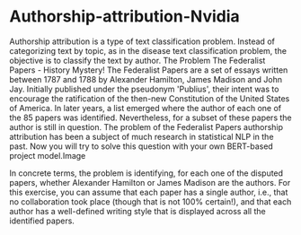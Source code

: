 # Authorship-attribution-Nvidia
Authorship attribution is a type of text classification problem. Instead of categorizing text by topic, as in the disease text classification problem, the objective is to classify the text by author.
The Problem
The Federalist Papers - History Mystery!
The Federalist Papers are a set of essays written between 1787 and 1788 by Alexander Hamilton, James Madison and John Jay. Initially published under the pseudonym 'Publius', their intent was to encourage the ratification of the then-new Constitution of the United States of America. In later years, a list emerged where the author of each one of the 85 papers was identified. Nevertheless, for a subset of these papers the author is still in question. The problem of the Federalist Papers authorship attribution has been a subject of much research in statistical NLP in the past. Now you will try to solve this question with your own BERT-based project model.Image

In concrete terms, the problem is identifying, for each one of the disputed papers, whether Alexander Hamilton or James Madison are the authors. For this exercise, you can assume that each paper has a single author, i.e., that no collaboration took place (though that is not 100% certain!), and that each author has a well-defined writing style that is displayed across all the identified papers.
